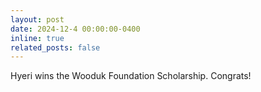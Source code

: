 ```yaml
---
layout: post
date: 2024-12-4 00:00:00-0400
inline: true
related_posts: false
---
```


Hyeri wins the Wooduk Foundation Scholarship. Congrats!
